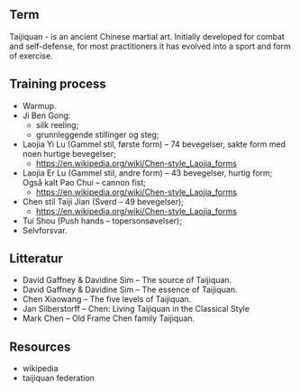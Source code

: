 ## Term
Taijiquan - is an ancient Chinese martial art. Initially developed for combat and self-defense, for most practitioners it has evolved into a sport and form of exercise.

## Training process
* Warmup.
* Ji Ben Gong:
  * silk reeling;
  * grunnleggende stillinger og steg;
* Laojia Yi Lu (Gammel stil, første form) – 74 bevegelser, sakte form med noen hurtige bevegelser;
  * https://en.wikipedia.org/wiki/Chen-style_Laojia_forms
* Laojia Er Lu (Gammel stil, andre form) – 43 bevegelser, hurtig form;   Også kalt Pao Chui – cannon fist;
  * https://en.wikipedia.org/wiki/Chen-style_Laojia_forms
* Chen stil Taiji Jian (Sverd – 49 bevegelser);
  * https://en.wikipedia.org/wiki/Chen-style_Laojia_forms
* Tui Shou (Push hands – topersonsøvelser);
* Selvforsvar.

## Litteratur
* David Gaffney & Davidine Sim – The source of Taijiquan.
* David Gaffney & Davidine Sim – The essence of Taijiquan.
* Chen Xiaowang – The five levels of Taijiquan.
* Jan Silberstorff – Chen: Living Taijiquan in the Classical Style
* Mark Chen – Old Frame Chen family Taijiquan.

## Resources
* wikipedia
* taijiquan federation
